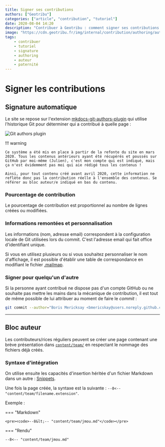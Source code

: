 ```yaml
---
title: Signer ses contributions
authors: ["Geotribu"]
categories: ["article", "contribution", "tutoriel"]
date: 2020-08-04 14:20
description: "Contribuer à Geotribu : comment signer ses contributions au site."
image: "https://cdn.geotribu.fr/img/internal/contribution/authoring/auto_from_git_log.png"
tags:
    - contribuer
    - tutoriel
    - signature
    - authoring
    - auteur
    - paternité
---
```


<!-- markdownlint-disable MD046 -->

# Signer les contributions

## Signature automatique

Le site se repose sur l'extension [mkdocs-git-authors-plugin](https://github.com/timvink/mkdocs-git-authors-plugin) qui utilise l'historique Git pour déterminer qui a contribué à quelle page :

![Git authors plugin](https://cdn.geotribu.fr/img/internal/contribution/authoring/auto_from_git_log.png "Exemple de la liste des personnes ayant contribué à une page")

!!! warning

    Ce système a été mis en place à partir de la refonte du site en mars 2020. Tous les contenus antérieurs ayant été récupérés et poussés sur GitHub par moi-même (Julien), c'est mon compte qui est indiqué, mais ça n'est évidemment pas moi qui aie rédigé tous les contenus !

    Ainsi, pour tout contenu créé avant avril 2020, cette information ne reflète donc pas la contribution réelle à l'ensemble des contenus. Se référer au bloc auteur/e indiqué en bas du contenu.

### Pourcentage de contribution

Le pourcentage de contribution est proportionnel au nombre de lignes créées ou modifiées.

### Informations remontées et personnalisation

Les informations (nom, adresse email) correspondent à la configuration locale de Git utilisées lors du commit. C'est l'adresse email qui fait office d'identifiant unique.

Si vous en utilisez plusieurs ou si vous souhaitez personnaliser le nom d'affichage, il est possible d'établir une table de correspondance en modifiant le fichier [.mailmap](https://github.com/geotribu/website/blob/master/.mailmap).

### Signer pour quelqu'un d'autre

Si la personne ayant contribué ne dispose pas d'un compte GitHub ou ne souhaite pas mettre les mains dans la mécanique de contribution, il est tout de même possible de lui attribuer au moment de faire le _commit_ :

```bash
git commit --author="Boris Mericksay <bmericskay@users.noreply.github.com>"
```

----

## Bloc auteur

Les contributeurs/rices réguliers peuvent se créer une page contenant une brève présentation dans [`content/team/`](https://github.com/geotribu/website/new/master/content/team) en respectant le nommage des fichiers déjà créés.

### Syntaxe d'intégration

On utilise ensuite les capacités d'insertion héritée d'un fichier Markdown dans un autre : [Snippets](https://facelessuser.github.io/pymdown-extensions/extensions/snippets/).

Une fois la page créée, la syntaxe est la suivante : `--8<-- "content/team/filename.extension"`.

Exemple :

=== "Markdown"

    <pre><code>--8&lt;-- "content/team/jmou.md"</code></pre>

=== "Rendu"

    --8<-- "content/team/jmou.md"
